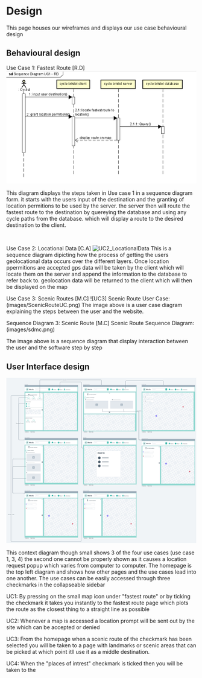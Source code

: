 # Design
This page houses our wireframes and displays our use case behavioural design
## Behavioural design
<!---Place for all our designs including wire frames and sequence diagrams. Label your diagrams with which use case they are for along with your initials and follow up with a short description of what your design is depicting.

TODO: Describe a concrete scenario for each use-case. 
Describe it in terms of interactions between the components introduces above, and the actors introduced in your requirements.--->

Use Case 1: Fastest Route [R.D]
![Insert your Interaction/Sequence Diagrams for each use-case here.](images/Sequence_diagram_UC1-RD.png)

This diagram displays the steps taken in Use case 1 in a sequence diagram form. it starts with the users input of the destination and the granting of location permitions to be used by the server. the server then will route the fastest route to the destination by quereying the database and using any cycle paths from the database. which will display a route to the desired destination to the client. 
<br>

</br>

Use Case 2: Locational Data [C.A]
![UC2_LocationalData](https://user-images.githubusercontent.com/70335031/205282542-ecda8b7d-cbf3-4bb1-90f1-58cce7ac218f.PNG)
This is a sequence diagram dipicting how the process of getting the users geolocational data occurs over the different layers. Once location ppermitions are accepted gps data will be taken by the client which will locate them on the server and append the information to the database to refer back to. geolocation data will be returned to the client which will then be displayed on the map

Use Case 3: Scenic Routes [M.C]
![UC3] Scenic Route User Case: (images/ScenicRouteUC.png)
The image above is a user case diagram explaining the steps between the user and the website. 

Sequence Diagram 3: Scenic Route [M.C]
Scenic Route Sequence Diagram: (images/sdmc.png)

The image above is a sequence diagram that display interaction between the user and the software step by step



## User Interface design

![Insert your wireframe screenshots for each use-case here](images/Cycle_Bristol_wireframe.png)

This context diagram though small shows 3 of the four use cases (use case 1, 3, 4) the second one cannot be properly shown as it causes a location request popup which varies from computer to computer. The homepage is the top left diagram and shows how other pages and the use cases lead into one another. The use cases can be easily accessed through three checkmarks in the collapseable sidebar 

UC1: By pressing on the small map icon under "fastest route" or by ticking the checkmark it takes you instantly to the fastest route page which plots the route as the closest thing to a straight line as possible

UC2: Whenever a map is accessed a location prompt will be sent out by the site which can be accepted or denied

UC3: From the homepage when a scenic route of the checkmark has been selected you will be taken to a page with landmarks or scenic areas that can be picked at which point itll use it as a middle destination.

UC4: When the "places of intrest" checkmark is ticked then you will be taken to the 
